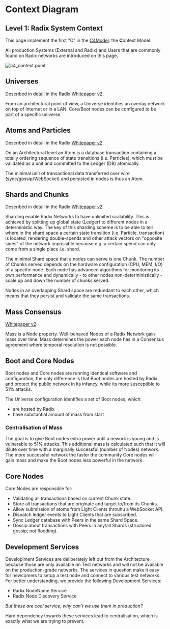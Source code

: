 # Context Diagram

## Level 1: Radix System Context

This page implement the first "C" in the [C4Model](https://c4model.com/#coreDiagrams): the **C**ontext Model.

All production Systems \(External and Radix\) and Users that are commonly found on Radix networks are introduced on this page.

![c4\_context.puml](http://www.plantuml.com/plantuml/proxy?cache=no&fmt=svg&src=https://raw.githubusercontent.com/radixdlt/docs/arch/arch/c4_context.puml)

## Universes

Described in detail in the Radix [Whitepaper v2](https://papers.radixdlt.com/tempo/v2/).

From an architectural point of view, a Universe identifies an overlay network on top of Internet or in a LAN. Core/Boot nodes can be configured to be part of a specific universe.

## Atoms and Particles

Described in detail in the Radix [Whitepaper v2](https://papers.radixdlt.com/tempo/v2/).

On an Architectural level an Atom is a database transaction containing a totally ordering sequence of state transitions \(i.e. Particles\), which must be validated as a unit and committed to the Ledger \(DB\) atomically.

The minimal unit of transactional data transferred over wire \(sync/gossip/WebSocket\) and persisted in nodes is thus an Atom.

## Shards and Chunks

Described in detail in the Radix [Whitepaper v2](https://papers.radixdlt.com/tempo/v2/).

Sharding enable Radix Networks to have unlimited scalability. This is achieved by splitting up global state \(Ledger\) to different nodes in a deterministic way. The key of this sharding scheme is to be able to tell where in the shard space a certain state transition \(i.e. Particle, transaction\) is located, rendering double-spends and other attack vectors on "opposite sides" of the network impossible because e.g. a certain spend can only come from a single place i.e. shard.

The minimal Shard space that a nodes can serve is one Chunk. The number of Chunks served depends on the hardware configuration \(CPU, MEM, I/O\) of a specific node. Each node has advanced algorithms for monitoring its own performance and dynamically - to other nodes non-deterministically - scale up and down the number of chunks served.

Nodes in an overlapping Shard space are redundant to each other, which means that they persist and validate the same transactions.

## Mass Consensus

[Whitepaper v2](https://papers.radixdlt.com/tempo/v2/)

Mass is a Node property. Well-behaved Nodes of a Radix Network gain mass over time. Mass determines the power each node has in a Consensus agreement where temporal resolution is not possible.

## Boot and Core Nodes

Boot nodes and Core nodes are running identical software and configuration, the only difference is that Boot nodes are hosted by Radix and protect the public network in its infancy, while its more susceptible to 51% attacks.

The Universe configuration identifies a set of Boot nodes, which:

* are hosted by Radix
* have substantial amount of mass from start

### Centralisation of Mass

The goal is to give Boot nodes extra power until a nework is young and is vulnerable to 51% attacks. This additional mass is calculated such that it will dilute over time with a marginally successful \(number of Nodes\) network. The more successful network the faster the community Core nodes will gain mass and make the Boot nodes less powerful in the network.

## Core Nodes

Core Nodes are responsible for:

* Validating all transactions based on current Chunk state.
* Store all transactions that are originate and target to/from its Chunks.
* Allow submission of atoms from Light Clients throuhu a WebSocket API.
* Dispatch ledger events to Light Clients that are subscribed.
* Sync Ledger database with Peers in the same Shard Space.
* Gossip about transactions with Peers in any/all Shards \(structured gossip; not flooding\).

## Development Services

Developlment Services are deliberately left out from the Architecture, because those are only available on Test networks and will not be available on the production-grade networks. The services in question make it easy for newcomers to setup a test node and connect to various test networks. For better understanding, we provide the following Development Services:

* Radix NodeName Service
* Radix Node Discovery Service

_But these are cool service, why can't we use them in production?_

Hard dependency towards these services lead to centralisation, which is exactly what we are trying to prevent.

